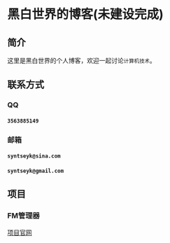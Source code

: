 # 黑白世界的博客(未建设完成)
## 简介
这里是黑白世界的个人博客，欢迎一起讨论`计算机技术`。
## 联系方式
### QQ
#### `3563885149`
### 邮箱
#### `syntseyk@sina.com`
#### `syntseyk@gmail.com`
## 项目
### FM管理器
[项目官网](http://freedom-fm.github.io)
